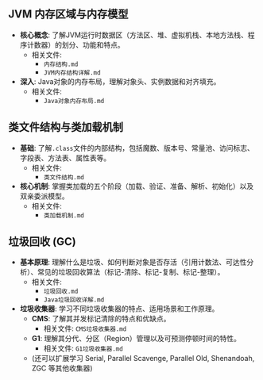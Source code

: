 ## JVM 内存区域与内存模型

-   **核心概念**: 了解JVM运行时数据区（方法区、堆、虚拟机栈、本地方法栈、程序计数器）的划分、功能和特点。
    -   相关文件:
        -   `内存结构.md`
        -   `JVM内存结构详解.md`
-   **深入**: Java对象的内存布局，理解对象头、实例数据和对齐填充。
    -   相关文件:
        -   `Java对象内存布局.md`

## 类文件结构与类加载机制

-   **基础**: 了解`.class`文件的内部结构，包括魔数、版本号、常量池、访问标志、字段表、方法表、属性表等。
    -   相关文件:
        -   `类文件结构.md`
-   **核心机制**: 掌握类加载的五个阶段（加载、验证、准备、解析、初始化）以及双亲委派模型。
    -   相关文件:
        -   `类加载机制.md`

## 垃圾回收 (GC)

-   **基本原理**: 理解什么是垃圾、如何判断对象是否存活（引用计数法、可达性分析）、常见的垃圾回收算法（标记-清除、标记-复制、标记-整理）。
    -   相关文件:
        -   `垃圾回收.md`
        -   `Java垃圾回收详解.md`
-   **垃圾收集器**: 学习不同垃圾收集器的特点、适用场景和工作原理。
    -   **CMS**: 了解其并发标记清除的特点和优缺点。
        -   相关文件: `CMS垃圾收集器.md`
    -   **G1**: 理解其分代、分区（Region）管理以及可预测停顿时间的特性。
        -   相关文件: `G1垃圾收集器.md`
    -   (还可以扩展学习 Serial, Parallel Scavenge, Parallel Old, Shenandoah, ZGC 等其他收集器)